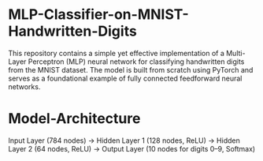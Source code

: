 # MLP-Classifier-on-MNIST-Handwritten-Digits
This repository contains a simple yet effective implementation of a Multi-Layer Perceptron (MLP) neural network for classifying handwritten digits from the MNIST dataset. The model is built from scratch using PyTorch and serves as a foundational example of fully connected feedforward neural networks.

# Model-Architecture

Input Layer (784 nodes)
->
Hidden Layer 1 (128 nodes, ReLU)
->
Hidden Layer 2 (64 nodes, ReLU)
->
Output Layer (10 nodes for digits 0–9, Softmax)
